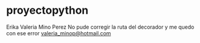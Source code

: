 # proyectopython
Erika Valeria Mino Perez
No pude corregir la ruta del decorador y me quedo con ese error
valeria_minop@hotmail.com
